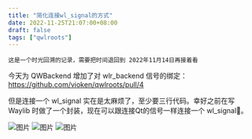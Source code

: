 ```yaml
---
title: "简化连接wl_signal的方式"
date: 2022-11-25T21:07:00+08:00
draft: false
tags: ["qwlroots"]
---
```


```
这是一个时光回溯的记录，需要把时间退回到 2022年11月14日再接着看
```

今天为 QWBackend 增加了对 wlr_backend 信号的绑定：https://github.com/vioken/qwlroots/pull/4

但是连接一个 wl_signal 实在是太麻烦了，至少要三行代码。幸好之前在写 Waylib 时做了一个封装，现在可以跟连接Qt的信号一样连接一个 wl_signal🌈。

![图片](https://user-images.githubusercontent.com/13449038/203991890-143f5d22-9a8e-49eb-a969-a2e11fc17102.png)
![图片](https://user-images.githubusercontent.com/13449038/203991972-26098939-502b-489b-aa76-423d6e399a88.png)
![图片](https://user-images.githubusercontent.com/13449038/203992391-a4b7f7d9-a3ee-4233-9209-03a9cb971614.png)
